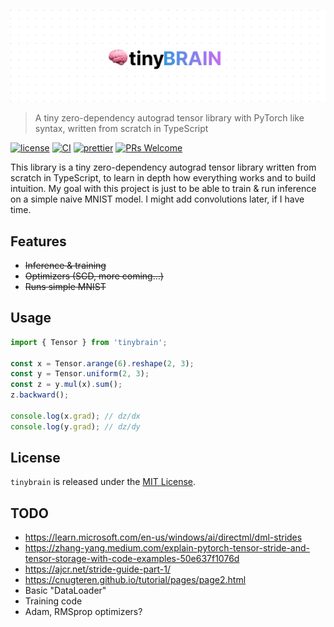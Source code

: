 <p align="center">
<img src="docs/tinybrain-logo.png" />
</p>

> A tiny zero-dependency autograd tensor library with PyTorch like syntax, written from scratch in TypeScript

[![license](https://img.shields.io/badge/license-MIT-%23000)](https://github.com/skoshx/tinybrain/blob/main/LICENSE.md)
[![CI](https://github.com/skoshx/tinybrain/actions/workflows/ci.yml/badge.svg)](https://github.com/skoshx/tinybrain/actions/workflows/ci.yml)
[![prettier](https://img.shields.io/badge/code%20style-prettier-%23000)](https://github.com/prettier/prettier)
[![PRs Welcome](https://img.shields.io/badge/PRs-welcome-%23000)](https://github.com/skoshx/tinybrain/blob/main/README.md)

This library is a tiny zero-dependency autograd tensor library written from scratch in TypeScript, to learn in depth how everything works and to build intuition. My goal with this project is just to be able to train & run inference on a simple naive MNIST model. I might add convolutions later, if I have time.

## Features

- ~~Inference & training~~
- ~~Optimizers (SGD, more coming…)~~
- ~~Runs simple MNIST~~

## Usage

```typescript
import { Tensor } from 'tinybrain';

const x = Tensor.arange(6).reshape(2, 3);
const y = Tensor.uniform(2, 3);
const z = y.mul(x).sum();
z.backward();

console.log(x.grad); // dz/dx
console.log(y.grad); // dz/dy
```

## License

`tinybrain` is released under the [MIT License](https://opensource.org/licenses/MIT).

## TODO

- https://learn.microsoft.com/en-us/windows/ai/directml/dml-strides
- https://zhang-yang.medium.com/explain-pytorch-tensor-stride-and-tensor-storage-with-code-examples-50e637f1076d
- https://ajcr.net/stride-guide-part-1/
- https://cnugteren.github.io/tutorial/pages/page2.html
- Basic "DataLoader"
- Training code
- Adam, RMSprop optimizers?
